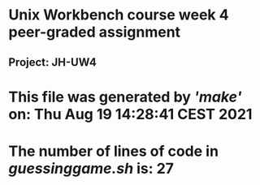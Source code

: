 # Unix Workbench course week 4 peer-graded assignment #
## Project: **JH-UW4** ##
# This file was generated by *'make'* on: Thu Aug 19 14:28:41 CEST 2021
# The number of lines of code in *guessinggame.sh* is: 27
